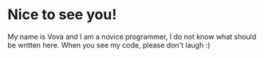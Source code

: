 # Nice to see you!
My name is Vova and I am a novice programmer, I do not know what should be written here.
When you see my code, please don't laugh :)

